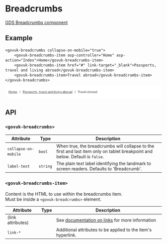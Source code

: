 # Breadcrumbs

[GDS Breadcrumbs component](https://design-system.service.gov.uk/components/breadcrumbs/)

## Example

```razor
<govuk-breadcrumbs collapse-on-mobile="true">
    <govuk-breadcrumbs-item asp-controller="Home" asp-action="Index">Home</govuk-breadcrumbs-item>
    <govuk-breadcrumbs-item href="#" link-target="_blank">Passports, travel and living abroad</govuk-breadcrumbs-item>
    <govuk-breadcrumbs-item>Travel abroad</govuk-breadcrumbs-item>
</govuk-breadcrumbs>
```

![Breadcrumbs](../images/breadcrumbs.png)

## API

### `<govuk-breadcrumbs>`

| Attribute | Type | Description |
| --- | --- | --- |
| `collapse-on-mobile` | `bool` | When true, the breadcrumbs will collapse to the first and last item only on tablet breakpoint and below. Default is `false`. |
| `label-text` | `string` | The plain text label identifying the landmark to screen readers. Defaults to 'Breadcrumb'. |

### `<govuk-breadcrumbs-item>`

Content is the HTML to use within the breadcrumbs item.\
Must be inside a `<govuk-breadcrumbs>` element.

| Attribute | Type | Description |
| --- | --- | --- |
| (link attributes) | | See [documentation on links](../links.md) for more information |
| `link-*` | | Additional attributes to be applied to the item's hyperlink. |
